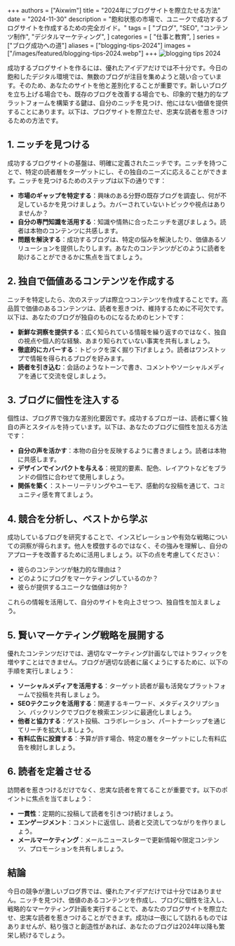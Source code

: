 +++
authors = ["Aixwim"]
title = "2024年にブログサイトを際立たせる方法"
date = "2024-11-30"
description = "飽和状態の市場で、ユニークで成功するブログサイトを作成するための完全ガイド。"
tags = [
    "ブログ",
    "SEO",
    "コンテンツ制作",
    "デジタルマーケティング",
]
categories = [
    "仕事と教育",
]
series = ["ブログ成功への道"]
aliases = ["blogging-tips-2024"]
images = ["/images/featured/blogging-tips-2024.webp"]
+++
![blogging tips 2024](/images/featured/blogging-tips-2024.webp)

成功するブログサイトを作るには、優れたアイデアだけでは不十分です。今日の飽和したデジタル環境では、無数のブログが注目を集めようと競い合っています。そのため、あなたのサイトを他と差別化することが重要です。新しいブログを立ち上げる場合でも、既存のブログを改善する場合でも、印象的で魅力的なプラットフォームを構築する鍵は、自分のニッチを見つけ、他にはない価値を提供することにあります。以下は、ブログサイトを際立たせ、忠実な読者を惹きつけるための方法です。

<!--more-->

## 1. ニッチを見つける

成功するブログサイトの基盤は、明確に定義されたニッチです。ニッチを持つことで、特定の読者層をターゲットにし、その独自のニーズに応えることができます。ニッチを見つけるためのステップは以下の通りです：

- **市場のギャップを特定する**：興味のある分野の既存ブログを調査し、何が不足しているかを見つけましょう。カバーされていないトピックや視点はありませんか？
- **自分の専門知識を活用する**：知識や情熱に合ったニッチを選びましょう。読者は本物のコンテンツに共感します。
- **問題を解決する**：成功するブログは、特定の悩みを解決したり、価値あるソリューションを提供したりします。あなたのコンテンツがどのように読者を助けることができるかに焦点を当てましょう。

## 2. 独自で価値あるコンテンツを作成する

ニッチを特定したら、次のステップは際立つコンテンツを作成することです。高品質で価値のあるコンテンツは、読者を惹きつけ、維持するために不可欠です。以下は、あなたのブログが独自のものになるためのヒントです：

- **新鮮な洞察を提供する**：広く知られている情報を繰り返すのではなく、独自の視点や個人的な経験、あまり知られていない事実を共有しましょう。
- **徹底的にカバーする**：トピックを深く掘り下げましょう。読者はワンストップで情報を得られるブログを好みます。
- **読者を引き込む**：会話のようなトーンで書き、コメントやソーシャルメディアを通じて交流を促しましょう。

## 3. ブログに個性を注入する

個性は、ブログ界で強力な差別化要因です。成功するブロガーは、読者に響く独自の声とスタイルを持っています。以下は、あなたのブログに個性を加える方法です：

- **自分の声を活かす**：本物の自分を反映するように書きましょう。読者は本物に共感します。
- **デザインでインパクトを与える**：視覚的要素、配色、レイアウトなどをブランドの個性に合わせて使用しましょう。
- **関係を築く**：ストーリーテリングやユーモア、感動的な投稿を通じて、コミュニティ感を育てましょう。

## 4. 競合を分析し、ベストから学ぶ

成功しているブログを研究することで、インスピレーションや有効な戦略についての洞察が得られます。他人を模倣するのではなく、その強みを理解し、自分のアプローチを改善するために活用しましょう。以下の点を考慮してください：

- 彼らのコンテンツが魅力的な理由は？
- どのようにブログをマーケティングしているのか？
- 彼らが提供するユニークな価値は何か？

これらの情報を活用して、自分のサイトを向上させつつ、独自性を加えましょう。

## 5. 賢いマーケティング戦略を展開する

優れたコンテンツだけでは、適切なマーケティング計画なしではトラフィックを増やすことはできません。ブログが適切な読者に届くようにするために、以下の手順を実行しましょう：

- **ソーシャルメディアを活用する**：ターゲット読者が最も活発なプラットフォームで投稿を共有しましょう。
- **SEOテクニックを活用する**：関連するキーワード、メタディスクリプション、バックリンクでブログを検索エンジンに最適化しましょう。
- **他者と協力する**：ゲスト投稿、コラボレーション、パートナーシップを通じてリーチを拡大しましょう。
- **有料広告に投資する**：予算が許す場合、特定の層をターゲットにした有料広告を検討しましょう。

## 6. 読者を定着させる

訪問者を惹きつけるだけでなく、忠実な読者を育てることが重要です。以下のポイントに焦点を当てましょう：

- **一貫性**：定期的に投稿して読者を引きつけ続けましょう。
- **エンゲージメント**：コメントに返信し、読者と交流してつながりを作りましょう。
- **メールマーケティング**：メールニュースレターで更新情報や限定コンテンツ、プロモーションを共有しましょう。

## 結論

今日の競争が激しいブログ界では、優れたアイデアだけでは十分ではありません。ニッチを見つけ、価値のあるコンテンツを作成し、ブログに個性を注入し、戦略的なマーケティング計画を実行することで、あなたのブログサイトを際立たせ、忠実な読者を惹きつけることができます。成功は一夜にして訪れるものではありませんが、粘り強さと創造性があれば、あなたのブログは2024年以降も繁栄し続けるでしょう。
